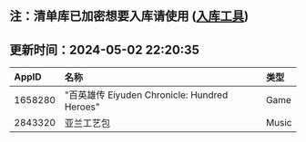 ## 注：清单库已加密想要入库请使用 ([入库工具](https://github.com/BlankTMing/ManifestAutoUpdate/releases))

## 更新时间：2024-05-02 22:20:35
| AppID | 名称 | 类型  |
| :-------------------- | :----------------------------- | :----------- |
| 1658280 | "百英雄传   Eiyuden Chronicle: Hundred Heroes"| Game |
| 2843320 | 亚兰工艺包| Music |
